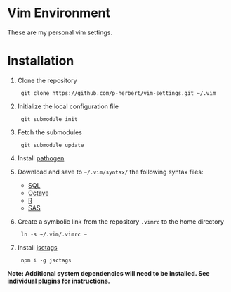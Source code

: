 # Vim Environment

These are my personal vim settings.

# Installation

1. Clone the repository

        git clone https://github.com/p-herbert/vim-settings.git ~/.vim

2. Initialize the local configuration file

        git submodule init

3. Fetch the submodules

        git submodule update

4. Install [pathogen]
5. Download and save to `~/.vim/syntax/` the following syntax files:
    - [SQL]
    - [Octave]
    - [R]
    - [SAS]
6. Create a symbolic link from the repository `.vimrc` to the home directory

        ln -s ~/.vim/.vimrc ~

7. Install [jsctags]

        npm i -g jsctags

**Note: Additional system dependencies will need to be installed. See individual plugins for instructions.**

[pathogen]: https://github.com/tpope/vim-pathogen
[SQL]: http://www.vim.org/scripts/script.php?script_id=3702
[Octave]: http://www.vim.org/scripts/script.php?script_id=3600
[R]: http://www.vim.org/scripts/script.php?script_id=2984
[SAS]: http://www.vim.org/scripts/script.php?script_id=3522
[jsctags]: https://github.com/ramitos/jsctags
